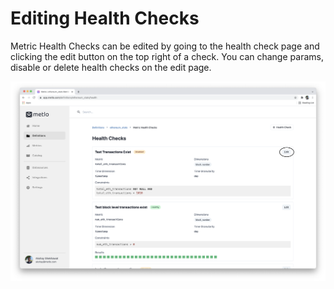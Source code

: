 # Editing Health Checks

Metric Health Checks can be edited by going to the health check page and clicking the edit button on the top right of a check. You can change params, disable or delete health checks on the edit page.

![](<../.gitbook/assets/Screen Shot 2021-10-21 at 1.02.45 PM.png>)
